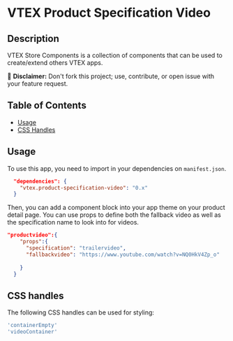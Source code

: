 # VTEX Product Specification Video

## Description

VTEX Store Components is a collection of components that can be used to create/extend others VTEX apps.

:loudspeaker: **Disclaimer:** Don't fork this project; use, contribute, or open issue with your feature request.

## Table of Contents

- [Usage](#usage)
- [CSS Handles](#css-handles)


## Usage

To use this app, you need to import in your dependencies on `manifest.json`.

```json
  "dependencies": {
    "vtex.product-specification-video": "0.x"
  }
```

Then, you can add a component block into your app theme on your product detail page. You can use props to define both the fallback video as well as the specification name to look into for videos.

```json
"productvideo":{
    "props":{
      "specification": "trailervideo",
      "fallbackvideo": "https://www.youtube.com/watch?v=NQ0HkV4Zp_o"
      
    }
  }
```
## CSS handles
The following CSS handles can be used for styling:

```js
'containerEmpty'
'videoContainer'
```




